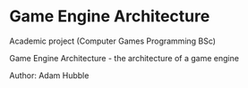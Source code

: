 # Game Engine Architecture
Academic project (Computer Games Programming BSc)

Game Engine Architecture - the architecture of a game engine

Author: Adam Hubble
